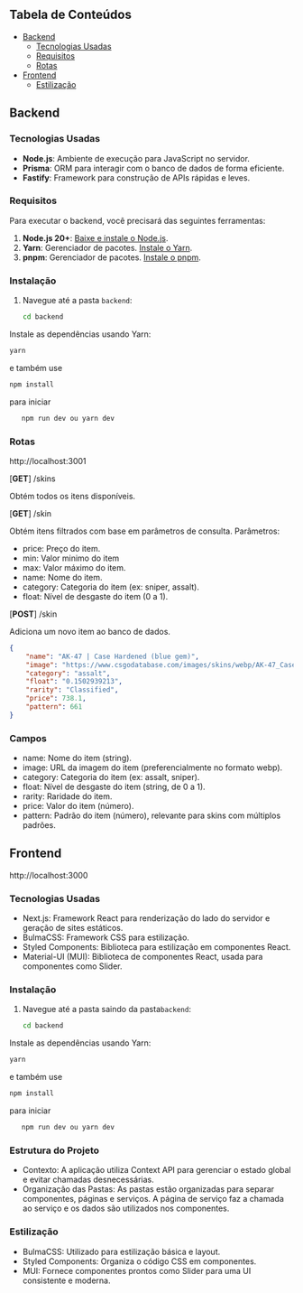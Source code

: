 ## Tabela de Conteúdos

- [Backend](#backend)
  - [Tecnologias Usadas](#tecnologias-usadas)
  - [Requisitos](#requisitos)
  - [Rotas](#rotas)
- [Frontend](#frontend)
  - [Estilização](#estilização)

## Backend

### Tecnologias Usadas

- **Node.js**: Ambiente de execução para JavaScript no servidor.
- **Prisma**: ORM para interagir com o banco de dados de forma eficiente.
- **Fastify**: Framework para construção de APIs rápidas e leves.

### Requisitos

Para executar o backend, você precisará das seguintes ferramentas:

1. **Node.js 20+**: [Baixe e instale o Node.js](https://nodejs.org/).
2. **Yarn**: Gerenciador de pacotes. [Instale o Yarn](https://classic.yarnpkg.com/lang/en/docs/install/).
3. **pnpm**: Gerenciador de pacotes. [Instale o pnpm](https://pnpm.io/installation).

### Instalação

1. Navegue até a pasta `backend`:
   ```bash
   cd backend
Instale as dependências usando Yarn:
   ```bash
   yarn
   ````
e também use
   ```bash
   npm install
   ````

para iniciar
```bash
   npm run dev ou yarn dev
   ````
### Rotas

http://localhost:3001


[**GET**] /skins

Obtém todos os itens disponíveis.

[**GET**] /skin

Obtém itens filtrados com base em parâmetros de consulta.
Parâmetros:
- price: Preço do item.
- min: Valor minimo do item
- max: Valor máximo do item.
- name: Nome do item.
- category: Categoria do item (ex: sniper, assalt).
- float: Nível de desgaste do item (0 a 1).

[**POST**] /skin

Adiciona um novo item ao banco de dados.
```json
{
    "name": "AK-47 | Case Hardened (blue gem)",
    "image": "https://www.csgodatabase.com/images/skins/webp/AK-47_Case_Hardened.webp",
    "category": "assalt",
    "float": "0.1502939213",
    "rarity": "Classified",
    "price": 738.1,
    "pattern": 661
}
```
### Campos
- name: Nome do item (string).
- image: URL da imagem do item (preferencialmente no formato webp).
- category: Categoria do item (ex: assalt, sniper).
- float: Nível de desgaste do item (string, de 0 a 1).
- rarity: Raridade do item.
- price: Valor do item (número).
- pattern: Padrão do item (número), relevante para skins com múltiplos padrões.

  

## Frontend


http://localhost:3000

### Tecnologias Usadas

- Next.js: Framework React para renderização do lado do servidor e geração de sites estáticos.
- BulmaCSS: Framework CSS para estilização.
- Styled Components: Biblioteca para estilização em componentes React.
- Material-UI (MUI): Biblioteca de componentes React, usada para componentes como Slider.

### Instalação

1. Navegue até a pasta  saindo da pasta`backend`:
   ```bash
   cd backend
Instale as dependências usando Yarn:
   ```bash
   yarn
   ````
e também use
   ```bash
   npm install
   ````

para iniciar
```bash
   npm run dev ou yarn dev
   ````
### Estrutura do Projeto

- Contexto: A aplicação utiliza Context API para gerenciar o estado global e evitar chamadas desnecessárias.
- Organização das Pastas: As pastas estão organizadas para separar componentes, páginas e serviços. A página de serviço faz a chamada ao serviço e os dados são utilizados nos componentes.

### Estilização
- BulmaCSS: Utilizado para estilização básica e layout.
- Styled Components: Organiza o código CSS em componentes.
- MUI: Fornece componentes prontos como Slider para uma UI consistente e moderna.
